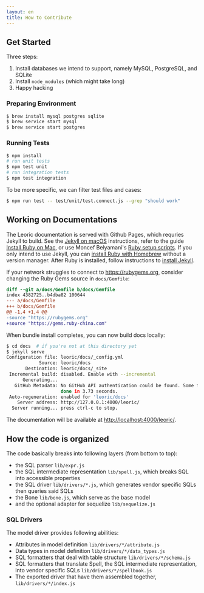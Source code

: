 ```yaml
---
layout: en
title: How to Contribute
---
```


## Get Started

Three steps:

1. Install databases we intend to support, namely MySQL, PostgreSQL, and SQLite
2. Install `node_modules` (which might take long)
3. Happy hacking

### Preparing Environment

```bash
$ brew install mysql postgres sqlite
$ brew service start mysql
$ brew service start postgres
```

### Running Tests

```bash
$ npm install
# run unit tests
$ npm test unit
# run integration tests
$ npm test integration
```

To be more specific, we can filter test files and cases:

```bash
$ npm run test -- test/unit/test.connect.js --grep "should work"
```

## Working on Documentations

The Leoric documentation is served with Github Pages, which requries Jekyll to build. See the [Jekyll on macOS](https://jekyllrb.com/docs/installation/macos/) instructions, refer to the guide [Install Ruby on Mac](https://mac.install.guide/ruby/index.html), or use Moncef Belyamani's [Ruby setup scripts](https://www.moncefbelyamani.com/ruby-script/). If you only intend to use Jekyll, you can [install Ruby with Homebrew](https://mac.install.guide/ruby/13.html) without a version manager. After Ruby is installed, follow instructions to [install Jekyll](https://jekyllrb.com/docs/installation/macos/#install-jekyll).

If your network struggles to connect to https://rubygems.org, consider changing the Ruby Gems source in `docs/Gemfile`:

```diff
diff --git a/docs/Gemfile b/docs/Gemfile
index 4382725..b4dba82 100644
--- a/docs/Gemfile
+++ b/docs/Gemfile
@@ -1,4 +1,4 @@
-source "https://rubygems.org"
+source "https://gems.ruby-china.com"
```

When bundle install completes, you can now build docs locally:

```bash
$ cd docs  # if you're not at this directory yet
$ jekyll serve
Configuration file: leoric/docs/_config.yml
            Source: leoric/docs
       Destination: leoric/docs/_site
 Incremental build: disabled. Enable with --incremental
      Generating...
   GitHub Metadata: No GitHub API authentication could be found. Some fields may be missing or have incorrect data.
                    done in 3.73 seconds.
 Auto-regeneration: enabled for 'leoric/docs'
    Server address: http://127.0.0.1:4000/leoric/
  Server running... press ctrl-c to stop.
```

The documentation will be available at <http://localhost:4000/leoric/>.

## How the code is organized

The code basically breaks into following layers (from bottom to top):

- the SQL parser `lib/expr.js`
- the SQL intermediate representation `lib/spell.js`, which breaks SQL into accessible properties
- the SQL driver `lib/drivers/*.js`, which generates vendor specific SQLs then queries said SQLs
- the Bone `lib/bone.js`, which serve as the base model
- and the optional adapter for sequelize `lib/sequelize.js`

### SQL Drivers

The model driver provides following abilities:

- Attributes in model definition `lib/drivers/*/attribute.js`
- Data types in model definition `lib/drivers/*/data_types.js`
- SQL formatters that deal with table structure `lib/drivers/*/schema.js`
- SQL formatters that translate Spell, the SQL intermediate representation, into vendor specific SQLs `lib/drivers/*/spellbook.js`
- The exported driver that have them assembled together, `lib/drivers/*/index.js`
